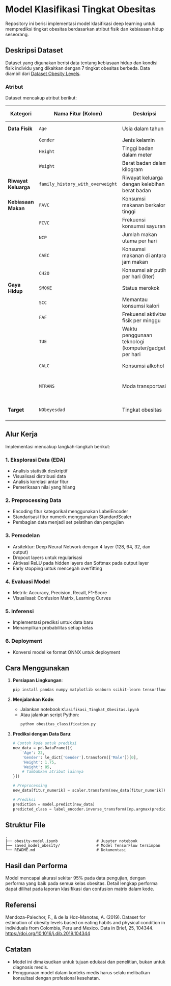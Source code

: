 # Model Klasifikasi Tingkat Obesitas

Repository ini berisi implementasi model klasifikasi deep learning untuk memprediksi tingkat obesitas berdasarkan atribut fisik dan kebiasaan hidup seseorang.

## Deskripsi Dataset

Dataset yang digunakan berisi data tentang kebiasaan hidup dan kondisi fisik individu yang dikaitkan dengan 7 tingkat obesitas berbeda. Data diambil dari [Dataset Obesity Levels](https://www.kaggle.com/datasets/fatemehmehrparvar/obesity-levels).

### Atribut

Dataset mencakup atribut berikut:

| **Kategori**         | **Nama Fitur (Kolom)**           | **Deskripsi**                                         | **Tipe Data** | **Input**                                                    |
| -------------------- | -------------------------------- | ----------------------------------------------------- | ------------- | ------------------------------------------------------------------------------ |
| **Data Fisik**       | `Age`                            | Usia dalam tahun                                      | Integer       | Input langsung. Contoh: 16                                                                 |
|                      | `Gender`                         | Jenis kelamin                                         | String        | Pilihan: `Male`, `Female`                                                      |
|                      | `Height`                         | Tinggi badan dalam meter                              | Float         | Bisa diukur sendiri. Contoh: 163                                                            |
|                      | `Weight`                         | Berat badan dalam kilogram                            | Float         | Bisa ditimbang sendiri: Contoh: 68                                                         |
| **Riwayat Keluarga** | `family_history_with_overweight` | Riwayat keluarga dengan kelebihan berat badan         | String        | Pilihan: `yes`, `no`                                                           |
| **Kebiasaan Makan**  | `FAVC`                           | Konsumsi makanan berkalori tinggi                     | String        | Sering mengonsumsi? Pilihan: `yes`, `no`                                       |
|                      | `FCVC`                           | Frekuensi konsumsi sayuran                            | Float         | Skala 1 (jarang) - 3 (sering)                                                  |
|                      | `NCP`                            | Jumlah makan utama per hari                           | Float         | Antara 1 - 4 kali                                                              |
|                      | `CAEC`                           | Konsumsi makanan di antara jam makan                  | String        | Pilihan: `no`, `Sometimes`, `Frequently`, `Always`                             |
|                      | `CH2O`                           | Konsumsi air putih per hari (liter)                   | Float         | Antara 1 - 3 liter                                                             |
| **Gaya Hidup**       | `SMOKE`                          | Status merokok                                        | String        | Pilihan: `yes`, `no`                                                           |
|                      | `SCC`                            | Memantau konsumsi kalori                              | String        | Pilihan: `yes`, `no`                                                           |
|                      | `FAF`                            | Frekuensi aktivitas fisik per minggu                  | Float         | Antara 0 - 3 kali                                                              |
|                      | `TUE`                            | Waktu penggunaan teknologi (komputer/gadget) per hari | Float         | Antara 0 - 2 jam                                                               |
|                      | `CALC`                           | Konsumsi alkohol                                      | String        | Pilihan: `no`, `Sometimes`, `Frequently`, `Always`                             |
|                      | `MTRANS`                         | Moda transportasi                                     | String        | Pilihan: `Automobile`, `Bike`, `Motorbike`, `Public_Transportation`, `Walking` |
| **Target**           | `NObeyesdad`                     | Tingkat obesitas                                      | String        | 7 kategori (Contoh: `Insufficient_Weight`, `Normal_Weight`, dst.)              |

## Alur Kerja

Implementasi mencakup langkah-langkah berikut:

### 1. Eksplorasi Data (EDA)
- Analisis statistik deskriptif
- Visualisasi distribusi data
- Analisis korelasi antar fitur
- Pemeriksaan nilai yang hilang

### 2. Preprocessing Data
- Encoding fitur kategorikal menggunakan LabelEncoder
- Standarisasi fitur numerik menggunakan StandardScaler
- Pembagian data menjadi set pelatihan dan pengujian

### 3. Pemodelan
- Arsitektur: Deep Neural Network dengan 4 layer (128, 64, 32, dan output)
- Dropout layers untuk regularisasi
- Aktivasi ReLU pada hidden layers dan Softmax pada output layer
- Early stopping untuk mencegah overfitting

### 4. Evaluasi Model
- Metrik: Accuracy, Precision, Recall, F1-Score
- Visualisasi: Confusion Matrix, Learning Curves

### 5. Inferensi
- Implementasi prediksi untuk data baru
- Menampilkan probabilitas setiap kelas

### 6. Deployment
- Konversi model ke format ONNX untuk deployment

## Cara Menggunakan

1. **Persiapan Lingkungan**:
   ```bash
   pip install pandas numpy matplotlib seaborn scikit-learn tensorflow tf2onnx
   ```

2. **Menjalankan Kode**:
   - Jalankan notebook `Klasifikasi_Tingkat_Obesitas.ipynb` 
   - Atau jalankan script Python:
     ```bash
     python obesitas_classification.py
     ```

3. **Prediksi dengan Data Baru**:
   ```python
   # Contoh kode untuk prediksi
   new_data = pd.DataFrame([{
       'Age': 22,
       'Gender': le_dict['Gender'].transform(['Male'])[0],
       'Height': 1.75,
       'Weight': 85,
       # Tambahkan atribut lainnya
   }])
   
   # Preprocessing
   new_data[fitur_numerik] = scaler.transform(new_data[fitur_numerik])
   
   # Prediksi
   prediction = model.predict(new_data)
   predicted_class = label_encoder.inverse_transform([np.argmax(prediction)])
   ```

## Struktur File

```
.
├── obesity-model.ipynb                 # Jupyter notebook
├── saved_model_obesity/                # Model TensorFlow tersimpan
└── README.md                           # Dokumentasi
```

## Hasil dan Performa

Model mencapai akurasi sekitar 95% pada data pengujian, dengan performa yang baik pada semua kelas obesitas. Detail lengkap performa dapat dilihat pada laporan klasifikasi dan confusion matrix dalam kode.

## Referensi

Mendoza-Palechor, F., & de la Hoz-Manotas, A. (2019). Dataset for estimation of obesity levels based on eating habits and physical condition in individuals from Colombia, Peru and Mexico. Data in Brief, 25, 104344. https://doi.org/10.1016/j.dib.2019.104344

## Catatan

- Model ini dimaksudkan untuk tujuan edukasi dan penelitian, bukan untuk diagnosis medis.
- Penggunaan model dalam konteks medis harus selalu melibatkan konsultasi dengan profesional kesehatan.
